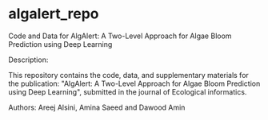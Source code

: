 # algalert_repo


Code and Data for AlgAlert: A Two-Level Approach for Algae Bloom Prediction using Deep Learning

Description:

This repository contains the code, data, and supplementary materials for the publication: "AlgAlert: A Two-Level Approach for Algae Bloom Prediction using Deep Learning", submitted in the journal of Ecological informatics.

Authors: Areej Alsini, Amina Saeed and Dawood Amin
